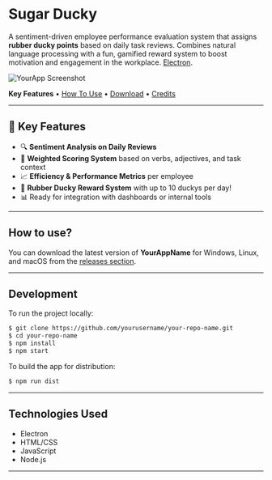# Sugar Ducky

A sentiment-driven employee performance evaluation system that assigns **rubber ducky points** based on daily task reviews. Combines natural language processing with a fun, gamified reward system to boost motivation and engagement in the workplace. [Electron](https://www.electronjs.org/).

![YourApp Screenshot](screenshot.png)

**Key Features** • [How To Use](#how-to-use) • [Download](#how-to-use) • [Credits](#technologies-used) 

---

## 🚀 Key Features

- 🔍 **Sentiment Analysis on Daily Reviews**
- 🎯 **Weighted Scoring System** based on verbs, adjectives, and task context
- 📈 **Efficiency & Performance Metrics** per employee
- 🐤 **Rubber Ducky Reward System** with up to 10 duckys per day!
- 📊 Ready for integration with dashboards or internal tools

---

## How to use?

You can download the latest version of **YourAppName** for Windows, Linux, and macOS from the [releases section](https://github.com/yourusername/your-repo-name/releases/latest).

---

## Development

To run the project locally:

```bash
$ git clone https://github.com/yourusername/your-repo-name.git
$ cd your-repo-name
$ npm install
$ npm start
```

To build the app for distribution:

```bash
$ npm run dist
```

---

## Technologies Used

- Electron
- HTML/CSS
- JavaScript
- Node.js

---
